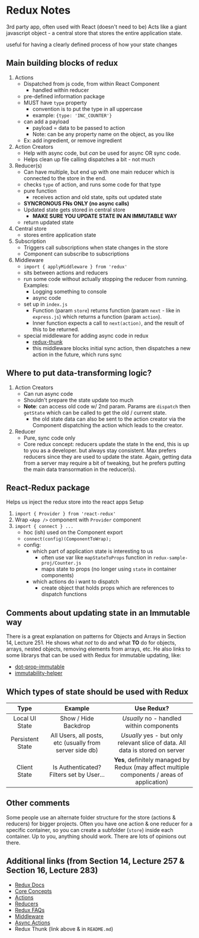 # Redux Notes

3rd party app, often used with React (doesn't need to be)
Acts like a giant javascript object - a central store that stores the entire application state.

useful for having a clearly defined process of how your state changes

## Main building blocks of redux
1. Actions
    - Dispatched from js code, from within React Component
        - handled within reducer
    - pre-defined information package 
    - MUST have `type` property
        - convention is to put the type in all uppercase
        - example: `{type: 'INC_COUNTER'}`
    - can add a payload
        - payload = data to be passed to action
        - Note: can be any property name on the object, as you like
    - Ex: add ingredient, or remove ingredient
2. Action Creators
    - Help with async code, but *can* be used for async OR sync code.
    - Helps clean up file calling dispatches a bit - not much
2. Reducer(s)
    - Can have multiple, but end up with one main reducer which is connected to the store in the end.
    - checks `type` of action, and runs some code for that type
    - pure function
        - receives action and old state, spits out updated state
    - **SYNCRONOUS FNs ONLY (no async calls)**
    - Updated state gets stored in central store
        - **MAKE SURE YOU UPDATE STATE IN AN IMMUTABLE WAY**
    - return updated state
3. Central store
    - stores entire application state
4. Subscription
    - Triggers call subscriptions when state changes in the store
    - Component can subscribe to subscriptions
5. Middleware
    - `import { applyMiddleware } from 'redux'`
    - sits between actions and reducers
    - run some code without actually stopping the reducer from running. Examples:
        - Logging something to console
        - async code
    - set up in `index.js`
        - Function (param `store`) returns function (param `next` - like in `express.js`) which returns a function (param `action`).
        - Inner function expects a call to `next(action)`, and the result of this to be returned.
    - special middleware for adding async code in redux
        - [redux-thunk](https://github.com/reduxjs/redux-thunk)
        - this middleware blocks initial sync action, then dispatches a new action in the future, which runs sync

## Where to put data-transforming logic?
1. Action Creators
    - Can run async code
    - Shouldn't prepare the state update too much
    - **Note**: can access old code w/ 2nd param. Params are `dispatch` then `getState` which can be called to get the old / current state.
        - the old state data can also be sent to the action creator via the Component dispatching the action which leads to the creator.
2. Reducer
    - Pure, sync code only
    - Core redux concept: reducers update the state
In the end, this is up to you as a developer. but always stay consistent. Max prefers reducers since they are used to update the state. Again, getting data from a server may require a bit of tweaking, but he prefers putting the main data transormation in the reducer(s).

## React-Redux package
Helps us inject the redux store into the react apps
Setup
1. `import { Provider } from 'react-redux'`
2. Wrap `<App />` component with `Provider` component
3. `import { connect } ...`
    - hoc (ish) used on the Component export
    - `connect(config)(ComponentToWrap);`
    - config:
        - which part of application state is interesting to us
            - often use var like `mapStateToProps` function in `redux-sample-proj/Counter.js`
            - maps state to props (no longer using `state` in container components)
        - which actions do i want to dispatch
            - create object that holds props which are references to dispatch functions

## Comments about updating state in an Immutable way
There is a great explanation on patterns for Objects and Arrays in Section 14, Lecture 251. He shows what *not* to do and what **TO** do for objects, arrays, nested objects, removing elements from arrays, etc. He also links to some librarys that can be used with Redux for immutable updating, like:
- [dot-prop-immutable](https://github.com/debitoor/dot-prop-immutable)
- [immutability-helper](https://github.com/kolodny/immutability-helper)

## Which types of state should be used with Redux
| Type | Example | Use Redux? |
|:----:|:-------:|:----------:|
|Local UI State|Show / Hide Backdrop|*Usually* no - handled within components|
|Persistent State|All Users, all posts, etc (usually from server side db)|*Usually* yes - but only relevant slice of data. All data is stored on server|
|Client State|Is Authenticated? Filters set by User...|**Yes**, definitely managed by Redux (may affect multiple components / areas of application)|

## Other comments
Some people use an alternate folder structure for the store (actions & reducers) for bigger projects. Often you have one action & one reducer for a specific container, so you can create a subfolder (`store`) inside each container. Up to you, anything should work. There are lots of opinions out there.

## Additional links (from Section 14, Lecture 257 & Section 16, Lecture 283)
- [Redux Docs](http://redux.js.org/)
- [Core Concepts](http://redux.js.org/docs/introduction/CoreConcepts.html)
- [Actions](http://redux.js.org/docs/basics/Actions.html)
- [Reducers](http://redux.js.org/docs/basics/Reducers.html)
- [Redux FAQs](http://redux.js.org/docs/FAQ.html)
- [Middleware](https://redux.js.org/advanced/middleware)
- [Async Actions](https://redux.js.org/advanced/async-actions)
- Redux Thunk (link above & in `README.md`)
